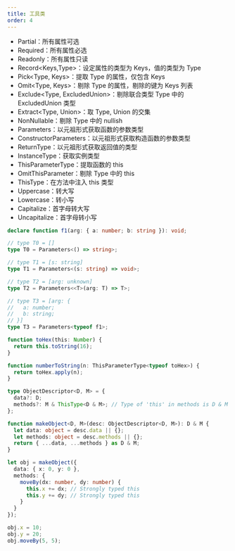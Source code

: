 ```yaml
---
title: 工具类
order: 4
---
```


- Partial<Type>：所有属性可选
- Required<Type>：所有属性必选
- Readonly<Type>：所有属性只读
- Record<Keys,Type>：设定属性的类型为 Keys，值的类型为 Type
- Pick<Type, Keys>：提取 Type 的属性，仅包含 Keys
- Omit<Type, Keys>：剔除 Type 的属性，剔除的键为 Keys 列表
- Exclude<Type, ExcludedUnion>：剔除联合类型 Type 中的 ExcludedUnion 类型
- Extract<Type, Union>：取 Type, Union 的交集
- NonNullable<Type>：剔除 Type 中的 nullish
- Parameters<Type>：以元祖形式获取函数的参数类型
- ConstructorParameters<Type>：以元祖形式获取构造函数的参数类型
- ReturnType<Type>：以元祖形式获取返回值的类型
- InstanceType<Type>：获取实例类型
- ThisParameterType<Type>：提取函数的 this
- OmitThisParameter<Type>：剔除 Type 中的 this
- ThisType<Type>：在方法中注入 this 类型
- Uppercase<StringType>：转大写
- Lowercase<StringType>：转小写
- Capitalize<StringType>：首字母转大写
- Uncapitalize<StringType>：首字母转小写

```ts
declare function f1(arg: { a: number; b: string }): void;

// type T0 = []
type T0 = Parameters<() => string>;

// type T1 = [s: string]
type T1 = Parameters<(s: string) => void>;

// type T2 = [arg: unknown]
type T2 = Parameters<<T>(arg: T) => T>;

// type T3 = [arg: {
//   a: number;
//   b: string;
// }]
type T3 = Parameters<typeof f1>;
```

```ts
function toHex(this: Number) {
  return this.toString(16);
}

function numberToString(n: ThisParameterType<typeof toHex>) {
  return toHex.apply(n);
}
```

```ts
type ObjectDescriptor<D, M> = {
  data?: D;
  methods?: M & ThisType<D & M>; // Type of 'this' in methods is D & M
};

function makeObject<D, M>(desc: ObjectDescriptor<D, M>): D & M {
  let data: object = desc.data || {};
  let methods: object = desc.methods || {};
  return { ...data, ...methods } as D & M;
}

let obj = makeObject({
  data: { x: 0, y: 0 },
  methods: {
    moveBy(dx: number, dy: number) {
      this.x += dx; // Strongly typed this
      this.y += dy; // Strongly typed this
    }
  }
});

obj.x = 10;
obj.y = 20;
obj.moveBy(5, 5);
```
